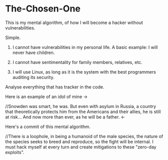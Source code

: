 # The-Chosen-One
This is my mental algorithm, of how I will become a hacker without vulnerabilities.

Simple. 

1) I cannot have vulnerabilities in my personal life. A basic example: I will never have children. 

2) I cannot have sentimentality for family members, relatives, etc.
3) I will use Linux, as long as it is the system with the best programmers auditing its security. 

Analyse everything that has tracker in the code. 


Here is an example of an idol of mine -> 

//Snowden was smart, he was. But even with asylum in Russia, a country that theoretically protects him from the Americans and their allies, he is still at risk...  And now more than ever, as he will be a father.   <-     

Here's a commit of this mental algorithm. 

//There is a loophole, in being a humanoid of the male species, the nature of the species seeks to breed and reproduce, so the fight will be internal. I must hack myself at every turn and create mitigations to these "zero-day exploits".

